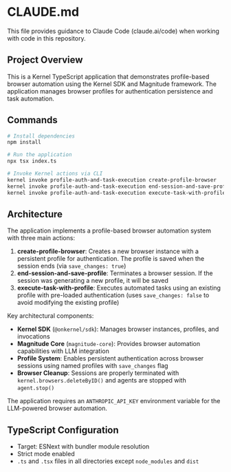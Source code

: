 # CLAUDE.md

This file provides guidance to Claude Code (claude.ai/code) when working with code in this repository.

## Project Overview

This is a Kernel TypeScript application that demonstrates profile-based browser automation using the Kernel SDK and Magnitude framework. The application manages browser profiles for authentication persistence and task automation.

## Commands

```bash
# Install dependencies
npm install

# Run the application
npx tsx index.ts

# Invoke Kernel actions via CLI
kernel invoke profile-auth-and-task-execution create-profile-browser
kernel invoke profile-auth-and-task-execution end-session-and-save-profile --payload '{"session_id": "1234567890"}'
kernel invoke profile-auth-and-task-execution execute-task-with-profile --payload '{"profile_name": "profile_123456_abc", "task": "Go to ign.com and say the latest news stories"}'
```

## Architecture

The application implements a profile-based browser automation system with three main actions:

1. **create-profile-browser**: Creates a new browser instance with a persistent profile for authentication. The profile is saved when the session ends (via `save_changes: true`)
2. **end-session-and-save-profile**: Terminates a browser session. If the session was generating a new profile, it will be saved
3. **execute-task-with-profile**: Executes automated tasks using an existing profile with pre-loaded authentication (uses `save_changes: false` to avoid modifying the existing profile)

Key architectural components:
- **Kernel SDK** (`@onkernel/sdk`): Manages browser instances, profiles, and invocations
- **Magnitude Core** (`magnitude-core`): Provides browser automation capabilities with LLM integration
- **Profile System**: Enables persistent authentication across browser sessions using named profiles with `save_changes` flag
- **Browser Cleanup**: Sessions are properly terminated with `kernel.browsers.deleteByID()` and agents are stopped with `agent.stop()`

The application requires an `ANTHROPIC_API_KEY` environment variable for the LLM-powered browser automation.

## TypeScript Configuration

- Target: ESNext with bundler module resolution
- Strict mode enabled
- `.ts` and `.tsx` files in all directories except `node_modules` and `dist`